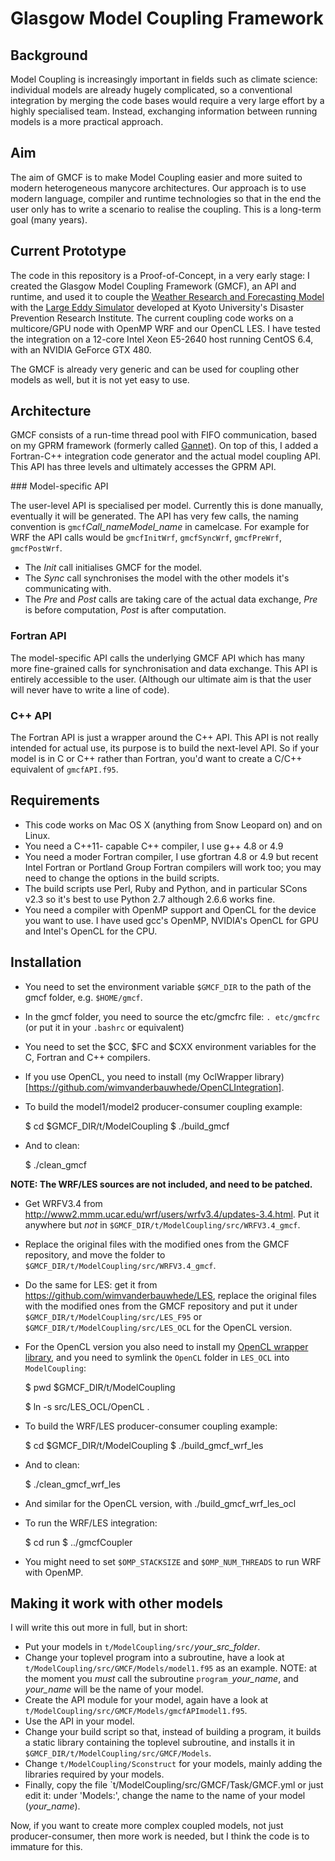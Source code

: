 # Glasgow Model Coupling Framework

## Background

Model Coupling is increasingly important in fields such as climate science: individual models are already hugely complicated, so a conventional integration by merging the code bases would require a very large effort by a highly specialised team. Instead, exchanging information between running models is a more practical approach.

## Aim

The aim of GMCF is to make Model Coupling easier and more suited to modern heterogeneous manycore architectures. Our approach is to use modern language, compiler and runtime technologies so that in the end the user only has to write a scenario to realise the coupling. This is a long-term goal (many years).

## Current Prototype

The code in this repository is a Proof-of-Concept, in a very early stage: I created the Glasgow Model Coupling Framework (GMCF), an API and runtime, and used it to couple the [Weather Research and Forecasting Model](http://www2.mmm.ucar.edu/wrf/users/) with the [Large Eddy Simulator](https://github.com/wimvanderbauwhede/LES) developed at Kyoto University's Disaster Prevention Research Institute. The current coupling code works on a multicore/GPU node with OpenMP WRF and our OpenCL LES. I have tested the integration on a 12-core Intel Xeon E5-2640 host running CentOS 6.4, with an NVIDIA GeForce GTX 480.

The GMCF is already very generic and can be used for coupling other models as well, but it is not yet easy to use.

## Architecture

GMCF consists of a run-time thread pool with FIFO communication, based on my GPRM framework (formerly called [Gannet](https://github.com/wimvanderbauwhede/GannetCode)). On top of this, I added a Fortran-C++ integration code generator and the actual model coupling API. This API has three levels and ultimately accesses the GPRM API.

### Model-specific API

The user-level API is specialised per model. Currently this is done manually, eventually it will be generated. The API has very few calls, the naming convention is `gmcf`_Call_nameModel_name_ in camelcase. For example for WRF the API calls would be `gmcfInitWrf`, `gmcfSyncWrf`, `gmcfPreWrf`, `gmcfPostWrf`.

- The _Init_ call initialises GMCF for the model.
- The _Sync_ call synchronises the model with the other models it's communicating with.
- The _Pre_ and _Post_ calls are taking care of the actual data exchange, _Pre_ is before computation, _Post_ is after computation.  

### Fortran API

The model-specific API calls the underlying GMCF API which has many more fine-grained calls for synchronisation and data exchange. This API is entirely accessible to the user. (Although our ultimate aim is that the user will never have to write a line of code).

### C++ API

The Fortran API is just a wrapper around the C++ API. This API is not really intended for actual use, its purpose is to build the next-level API. So if your model is in C or C++ rather than Fortran, you'd want to create a C/C++ equivalent of `gmcfAPI.f95`.

## Requirements

- This code works on Mac OS X (anything from Snow Leopard on) and on Linux.
- You need a C++11- capable C++ compiler, I use g++ 4.8 or 4.9
- You need a moder Fortran compiler, I use gfortran 4.8 or 4.9 but recent Intel Fortran or Portland Group Fortran compilers will work too; you may need to change the options in the build scripts.
- The build scripts use Perl, Ruby and Python, and in particular SCons v2.3 so it's best to use Python 2.7 although 2.6.6 works fine.
- You need a compiler with OpenMP support and OpenCL for the device you want to use. I have used gcc's OpenMP, NVIDIA's OpenCL for GPU and Intel's OpenCL for the CPU.

## Installation

- You need to set the environment variable `$GMCF_DIR` to the path of the gmcf folder, e.g. `$HOME/gmcf`. 
- In the gmcf folder, you need to source the etc/gmcfrc file: `. etc/gmcfrc` (or put it in your `.bashrc` or equivalent)
- You need to set the $CC, $FC and $CXX environment variables for the C, Fortran and C++ compilers.
- If you use OpenCL, you need to install (my OclWrapper library)[https://github.com/wimvanderbauwhede/OpenCLIntegration].

- To build the model1/model2 producer-consumer coupling example:

  $ cd $GMCF_DIR/t/ModelCoupling
  $ ./build_gmcf

- And to clean:

  $ ./clean_gmcf  

**NOTE: The WRF/LES sources are not included, and need to be patched.**

- Get WRFV3.4 from http://www2.mmm.ucar.edu/wrf/users/wrfv3.4/updates-3.4.html. Put it anywhere but _not_ in `$GMCF_DIR/t/ModelCoupling/src/WRFV3.4_gmcf`.
- Replace the original files with the modified ones from the GMCF repository, and move the folder to `$GMCF_DIR/t/ModelCoupling/src/WRFV3.4_gmcf`.
- Do the same for LES: get it from https://github.com/wimvanderbauwhede/LES, replace the original files with the modified ones from the GMCF repository and put it under `$GMCF_DIR/t/ModelCoupling/src/LES_F95` or  `$GMCF_DIR/t/ModelCoupling/src/LES_OCL` for the OpenCL version.
- For the OpenCL version you also need to install my [OpenCL wrapper library](https://github.com/wimvanderbauwhede/OpenCLIntegration), and you need to symlink the `OpenCL` folder in `LES_OCL` into `ModelCoupling`:

    $ pwd
    $GMCF_DIR/t/ModelCoupling

    $ ln -s src/LES_OCL/OpenCL .

- To build the WRF/LES producer-consumer coupling example:

    $ cd $GMCF_DIR/t/ModelCoupling
    $ ./build_gmcf_wrf_les

- And to clean:

    $ ./clean_gmcf_wrf_les

- And similar for the OpenCL version, with ./build_gmcf_wrf_les_ocl

- To run the WRF/LES integration:

    $ cd run
    $ ../gmcfCoupler

- You might need to set `$OMP_STACKSIZE` and `$OMP_NUM_THREADS` to run WRF with OpenMP. 


## Making it work with other models

I will write this out more in full, but in short:

- Put your models in `t/ModelCoupling/src/`_your_src_folder_.
- Change your toplevel program into a subroutine, have a look at `t/ModelCoupling/src/GMCF/Models/model1.f95` as an example. NOTE: at the moment you  _must_ call the subroutine `program_`_your_name_, and _your_name_ will be the name of your model.
- Create the API module for your model, again have a look at `t/ModelCoupling/src/GMCF/Models/gmcfAPImodel1.f95`.
- Use the API in your model.
- Change your build script so that, instead of building a program, it builds a static library containing the toplevel subroutine, and installs it in `$GMCF_DIR/t/ModelCoupling/src/GMCF/Models`.
- Change `t/ModelCoupling/Sconstruct` for your models, mainly adding the libraries required by your models.
- Finally, copy the file `t/ModelCoupling/src/GMCF/Task/GMCF.yml or just edit it: under 'Models:', change the name to the name of your model (_your_name_).

Now, if you want to create more complex coupled models, not just producer-consumer, then more work is needed, but I think the code is to immature for this.
